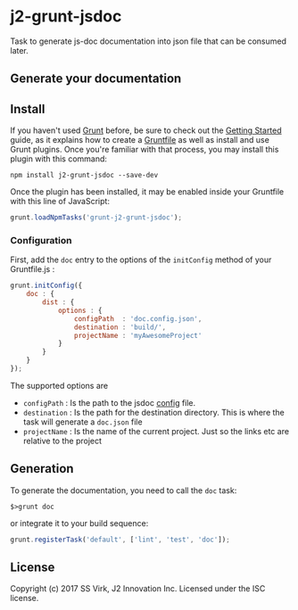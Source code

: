 # j2-grunt-jsdoc

Task to generate js-doc documentation into json file that can be consumed later.

## Generate your documentation

## Install 
If you haven't used [Grunt](http://gruntjs.com/) before, be sure to check out the [Getting Started](http://gruntjs.com/getting-started) guide, as it explains how to create a [Gruntfile](http://gruntjs.com/sample-gruntfile) as well as install and use Grunt plugins. Once you're familiar with that process, you may install this plugin with this command:

```shell
npm install j2-grunt-jsdoc --save-dev
```

Once the plugin has been installed, it may be enabled inside your Gruntfile with this line of JavaScript:

```javascript
grunt.loadNpmTasks('grunt-j2-grunt-jsdoc');
```

### Configuration

First, add the `doc` entry to the options of the `initConfig` method of your Gruntfile.js :

```javascript
grunt.initConfig({
    doc : {
        dist : {
        	options : {
        		configPath  : 'doc.config.json',
        		destination : 'build/',
        		projectName : 'myAwesomeProject'
        	}
        }
    }
});
```

The supported options are
* `configPath`  : Is the path to the jsdoc [config](http://usejsdoc.org/about-configuring-jsdoc.html) file.
* `destination` : Is the path for the destination directory. This is where the task will generate a `doc.json` file
* `projectName` : Is the name of the current project. Just so the links etc are relative to the project

## Generation

To generate the documentation, you need to call the `doc` task:

```shell
$>grunt doc
```

or integrate it to your build sequence:

```javascript
grunt.registerTask('default', ['lint', 'test', 'doc']);
```

## License
Copyright (c) 2017 SS Virk, J2 Innovation Inc.
Licensed under the ISC license.